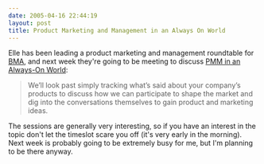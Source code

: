 ```yaml
---
date: 2005-04-16 22:44:19
layout: post
title: Product Marketing and Management in an Always On World
---
```


Elle has been leading a product marketing and management roundtable for [BMA](http://norcalbma.org/), and next week they're going to be meeting to discuss [PMM in an Always-On World](http://www.ellementk.com/archives/2005/04/15/326):




> We’ll look past simply tracking what’s said about your company’s products to discuss how we can participate to shape the market and dig into the conversations themselves to gain product and marketing ideas.




The sessions are generally very interesting, so if you have an interest in the topic don't let the timeslot scare you off (it's very early in the morning). Next week is probably going to be extremely busy for me, but I'm planning to be there anyway.
